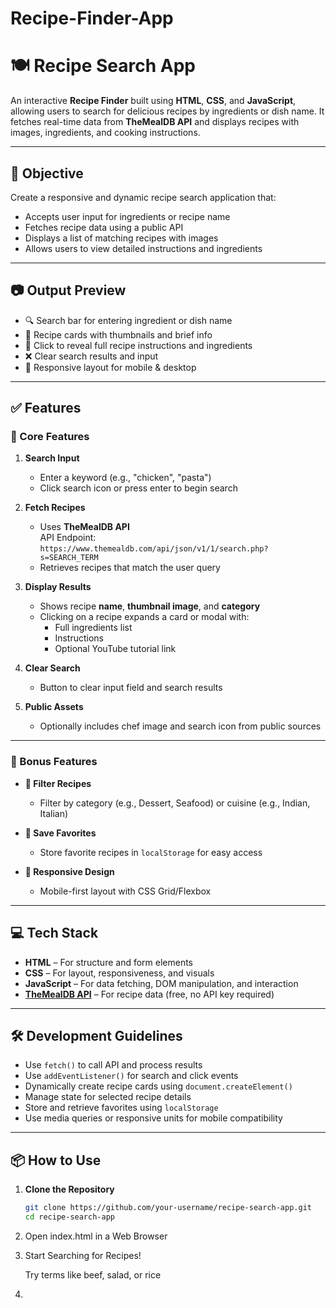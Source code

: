 # Recipe-Finder-App

# 🍽️ Recipe Search App

An interactive **Recipe Finder** built using **HTML**, **CSS**, and **JavaScript**, allowing users to search for delicious recipes by ingredients or dish name. It fetches real-time data from **TheMealDB API** and displays recipes with images, ingredients, and cooking instructions.

---

## 🎯 Objective

Create a responsive and dynamic recipe search application that:
- Accepts user input for ingredients or recipe name
- Fetches recipe data using a public API
- Displays a list of matching recipes with images
- Allows users to view detailed instructions and ingredients

---

## 📷 Output Preview

- 🔍 Search bar for entering ingredient or dish name
- 🍛 Recipe cards with thumbnails and brief info
- 📝 Click to reveal full recipe instructions and ingredients
- ❌ Clear search results and input
- 📱 Responsive layout for mobile & desktop

---

## ✅ Features

### 🔹 Core Features

1. **Search Input**
   - Enter a keyword (e.g., "chicken", "pasta")
   - Click search icon or press enter to begin search

2. **Fetch Recipes**
   - Uses **TheMealDB API**  
     API Endpoint:  
     `https://www.themealdb.com/api/json/v1/1/search.php?s=SEARCH_TERM`
   - Retrieves recipes that match the user query

3. **Display Results**
   - Shows recipe **name**, **thumbnail image**, and **category**
   - Clicking on a recipe expands a card or modal with:
     - Full ingredients list
     - Instructions
     - Optional YouTube tutorial link

4. **Clear Search**
   - Button to clear input field and search results

5. **Public Assets**
   - Optionally includes chef image and search icon from public sources

---

### 🌟 Bonus Features

- **🍴 Filter Recipes**
  - Filter by category (e.g., Dessert, Seafood) or cuisine (e.g., Indian, Italian)

- **💾 Save Favorites**
  - Store favorite recipes in `localStorage` for easy access

- **📱 Responsive Design**
  - Mobile-first layout with CSS Grid/Flexbox

---

## 💻 Tech Stack

- **HTML** – For structure and form elements
- **CSS** – For layout, responsiveness, and visuals
- **JavaScript** – For data fetching, DOM manipulation, and interaction
- **[TheMealDB API](https://www.themealdb.com/api.php)** – For recipe data (free, no API key required)

---

## 🛠 Development Guidelines

- Use `fetch()` to call API and process results
- Use `addEventListener()` for search and click events
- Dynamically create recipe cards using `document.createElement()`
- Manage state for selected recipe details
- Store and retrieve favorites using `localStorage`
- Use media queries or responsive units for mobile compatibility

---

## 📦 How to Use

1. **Clone the Repository**
   ```bash
   git clone https://github.com/your-username/recipe-search-app.git
   cd recipe-search-app
2. Open index.html in a Web Browser

3. Start Searching for Recipes!

   Try terms like beef, salad, or rice


3.
